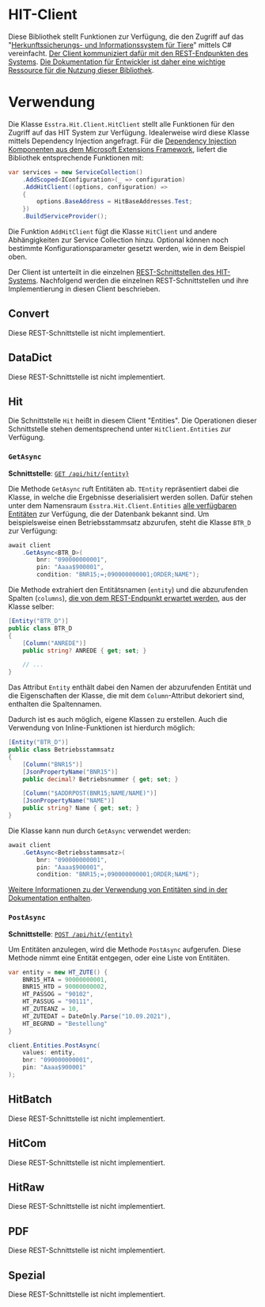 # HIT-Client

Diese Bibliothek stellt Funktionen zur Verfügung, die den Zugriff auf das "[Herkunftssicherungs- und Informationssystem für Tiere](https://www.hi-tier.de/)" mittels C# vereinfacht. [Der Client kommuniziert dafür mit den REST-Endpunkten des Systems](https://www4.hi-tier.de/Entwicklung/Technik/REST-Service.html). [Die Dokumentation für Entwickler ist daher eine wichtige Ressource für die Nutzung dieser Bibliothek](https://www4.hi-tier.de/Entwicklung/default.htm).

# Verwendung

Die Klasse `Esstra.Hit.Client.HitClient` stellt alle Funktionen für den Zugriff auf das HIT System zur Verfügung. Idealerweise wird diese Klasse mittels Dependency Injection angefragt. Für die [Dependency Injection Komponenten aus dem Microsoft Extensions Framework](https://docs.microsoft.com/en-us/dotnet/core/extensions/dependency-injection-usage), liefert die Bibliothek entsprechende Funktionen mit:

```csharp
var services = new ServiceCollection()
    .AddScoped<IConfiguration>(_ => configuration)
    .AddHitClient((options, configuration) =>
    {
        options.BaseAddress = HitBaseAddresses.Test;
    })
    .BuildServiceProvider();
```

Die Funktion `AddHitClient` fügt die Klasse `HitClient` und andere Abhängigkeiten zur Service Collection hinzu. Optional können noch bestimmte Konfigurationsparameter gesetzt werden, wie in dem Beispiel oben.

Der Client ist unterteilt in die einzelnen [REST-Schnittstellen des HIT-Systems](https://www.hi-tier.de/HitCom3/swagger/ui/index#/). Nachfolgend werden die einzelnen REST-Schnittstellen und ihre Implementierung in diesen Client beschrieben.

## Convert

Diese REST-Schnittstelle ist nicht implementiert.

## DataDict

Diese REST-Schnittstelle ist nicht implementiert.

## Hit

Die Schnittstelle `Hit` heißt in diesem Client "Entities". Die Operationen dieser Schnittstelle stehen dementsprechend unter `HitClient.Entities` zur Verfügung.

### `GetAsync`

**Schnittstelle**: [`GET /api/hit/{entity}`](https://www.hi-tier.de/HitCom3/swagger/ui/index#!/Hit/Hit_GetComplexHITP)

Die Methode `GetAsync` ruft Entitäten ab. `TEntity` repräsentiert dabei die Klasse, in welche die Ergebnisse deserialisiert werden sollen. Dafür stehen unter dem Namensraum `Esstra.Hit.Client.Entities` [alle verfügbaren Entitäten](https://www4.hi-tier.de/Entwicklung/Konzept/_asp/dd00001.asp) zur Verfügung, die der Datenbank bekannt sind. Um beispielsweise einen Betriebsstammsatz abzurufen, steht die Klasse `BTR_D` zur Verfügung:

```csharp
await client
    .GetAsync<BTR_D>(
        bnr: "090000000001", 
        pin: "Aaaa$900001", 
        condition: "BNR15;=;090000000001;ORDER;NAME");
```

Die Methode extrahiert den Entitätsnamen (`entity`) und die abzurufenden Spalten (`columns`), [die von dem REST-Endpunkt erwartet werden](https://www.hi-tier.de/HitCom3/swagger/ui/index#!/Hit/Hit_GetComplexHITP), aus der Klasse selber:

```csharp
[Entity("BTR_D")]
public class BTR_D
{
    [Column("ANREDE")]
    public string? ANREDE { get; set; }

    // ...
}
```

Das Attribut `Entity` enthält dabei den Namen der abzurufenden Entität und die Eigenschaften der Klasse, die mit dem `Column`-Attribut dekoriert sind, enthalten die Spaltennamen.

Dadurch ist es auch möglich, eigene Klassen zu erstellen. Auch die Verwendung von Inline-Funktionen ist hierdurch möglich:

```csharp
[Entity("BTR_D")]
public class Betriebsstammsatz
{
    [Column("BNR15")]
    [JsonPropertyName("BNR15")]
    public decimal? Betriebsnummer { get; set; }

    [Column("$ADDRPOST(BNR15;NAME/NAME)")]
    [JsonPropertyName("NAME")]
    public string? Name { get; set; }
}
```

Die Klasse kann nun durch `GetAsync` verwendet werden:

```csharp
await client
    .GetAsync<Betriebsstammsatz>(
        bnr: "090000000001", 
        pin: "Aaaa$900001", 
        condition: "BNR15;=;090000000001;ORDER;NAME");
```

[Weitere Informationen zu der Verwendung von Entitäten sind in der Dokumentation enthalten](/docs/Entities.md).

### `PostAsync`

**Schnittstelle**: [`POST /api/hit/{entity}`](https://www.hi-tier.de/HitCom3/swagger/ui/index#!/Hit/Hit_PostForEntity)

Um Entitäten anzulegen, wird die Methode `PostAsync` aufgerufen. Diese Methode nimmt eine Entität entgegen, oder eine Liste von Entitäten.

```csharp
var entity = new HT_ZUTE() {
    BNR15_HTA = 90000000001,
    BNR15_HTD = 90000000002,
    HT_PASSOG = "90102",
    HT_PASSUG = "90111",
    HT_ZUTEANZ = 10,
    HT_ZUTEDAT = DateOnly.Parse("10.09.2021"),
    HT_BEGRND = "Bestellung"
}

client.Entities.PostAsync(
    values: entity, 
    bnr: "090000000001", 
    pin: "Aaaa$900001"
);
```

## HitBatch

Diese REST-Schnittstelle ist nicht implementiert.

## HitCom

Diese REST-Schnittstelle ist nicht implementiert.

## HitRaw

Diese REST-Schnittstelle ist nicht implementiert.

## PDF

Diese REST-Schnittstelle ist nicht implementiert.

## Spezial

Diese REST-Schnittstelle ist nicht implementiert.
